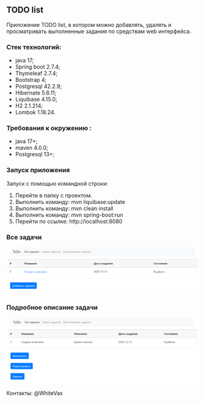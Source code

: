 ## TODO list

Приложение TODO list, в котором можно добавлять, удалять 
и просматривать выполненные задания по средствам web интерфейса.

### Стек технологий:
 - java 17;
 - Spring boot 2.7.4; 
 - Thymeleaf 2.7.4;
 - Bootstrap 4;
 - Postgresql 42.2.9;
 - Hibernate 5.6.11; 
 - Liquibase 4.15.0;
 - H2 2.1.214;
 - Lombok 1.18.24.

### Требования к окружению :
 - java 17+;
 - maven 4.0.0;
 - Postgresql 13+;

### Запуск приложения

Запуск с помощью командной строки:

1. Перейти в папку с проектом.
2. Выполнить команду: mvn liquibase:update
3. Выполнить команду: mvn clean install
4. Выполнить команду: mvn spring-boot:run
5. Перейти по ссылке: http://localhost:8080

 ### Все задачи
![главный вид](resources/mainView.png)

### Подробное описание задачи
![подробней задачи](resources/task.png)

 Контакты:
@WhiteVax